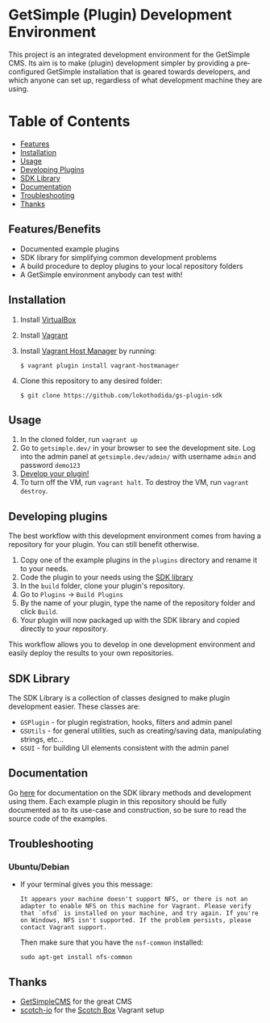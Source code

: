 # GetSimple (Plugin) Development Environment
This project is an integrated development environment for the GetSimple CMS.
Its aim is to make (plugin) development simpler by providing a pre-configured
GetSimple installation that is geared towards developers, and which anyone can
set up, regardless of what development machine they are using.

# Table of Contents
* [Features](#features)
* [Installation](#installation)
* [Usage](#usage)
* [Developing Plugins](#developing-plugins)
* [SDK Library](#sdk-library)
* [Documentation](#documentation)
* [Troubleshooting](#troubleshooting)
* [Thanks](#thanks)

## Features/Benefits

* Documented example plugins
* SDK library for simplifying common development problems
* A build procedure to deploy plugins to your local repository folders
* A GetSimple environment anybody can test with!

## Installation

1. Install [VirtualBox](https://www.virtualbox.org/)
2. Install [Vagrant](https://www.vagrantup.com/)
3. Install [Vagrant Host Manager](https://github.com/smdahlen/vagrant-hostmanager)
by running:

    ```
    $ vagrant plugin install vagrant-hostmanager
    ```

4. Clone this repository to any desired folder:

    ```
    $ git clone https://github.com/lokothodida/gs-plugin-sdk
    ```

## Usage

1. In the cloned folder, run `vagrant up`
2. Go to `getsimple.dev/` in your browser to see the development site. Log into
the admin panel at `getsimple.dev/admin/` with username `admin` and password `demo123`
3. [Develop your plugin!](#developing-plugins)
4. To turn off the VM, run `vagrant halt`. To destroy the VM, run `vagrant destroy`.

## Developing plugins

The best workflow with this development environment comes from having a
repository for your plugin. You can still benefit otherwise.

1. Copy one of the example plugins in the `plugins` directory and rename it to
your needs.
2. Code the plugin to your needs using the [SDK library](#sdk-library)
3. In the `build` folder, clone your plugin's repository.
4. Go to `Plugins` -> `Build Plugins`
5. By the name of your plugin, type the name of the repository folder and click
`Build`.
6. Your plugin will now packaged up with the SDK library and copied directly to
your repository.

This workflow allows you to develop in one development environment and easily
deploy the results to your own repositories.

## SDK Library

The SDK Library is a collection of classes designed to make plugin development
easier. These classes are:

* `GSPlugin` - for plugin registration, hooks, filters and admin panel
* `GSUtils` - for general utilities, such as creating/saving data, manipulating strings, etc...
* `GSUI` - for building UI elements consistent with the admin panel

## Documentation

Go [here](public/docs/) for documentation on the SDK library methods and development
using them. Each example plugin in this repository should be fully documented as
to its use-case and construction, so be sure to read the source code of the
examples.

## Troubleshooting

### Ubuntu/Debian
* If your terminal gives you this message:
    ```
    It appears your machine doesn't support NFS, or there is not an
    adapter to enable NFS on this machine for Vagrant. Please verify
    that `nfsd` is installed on your machine, and try again. If you're
    on Windows, NFS isn't supported. If the problem persists, please
    contact Vagrant support.
    ```
    Then make sure that you have the `nsf-common` installed:

    ```
    sudo apt-get install nfs-common
    ```

## Thanks
* [GetSimpleCMS](https://github.com/GetSimpleCMS/) for the great CMS
* [scotch-io](https://github.com/scotch-io/) for the [Scotch Box](https://github.com/scotch-io/scotch-box) Vagrant setup
